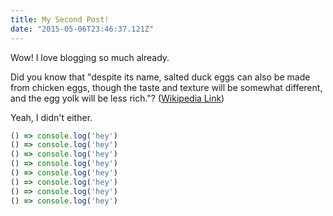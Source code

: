 ```yaml
---
title: My Second Post!
date: "2015-05-06T23:46:37.121Z"
---
```


Wow! I love blogging so much already.

Did you know that "despite its name, salted duck eggs can also be made from
chicken eggs, though the taste and texture will be somewhat different, and the
egg yolk will be less rich."?
([Wikipedia Link](http://en.wikipedia.org/wiki/Salted_duck_egg))

Yeah, I didn't either.

```javascript
() => console.log('hey')
() => console.log('hey')
() => console.log('hey')
() => console.log('hey')
() => console.log('hey')
() => console.log('hey')
() => console.log('hey')
() => console.log('hey')
```
